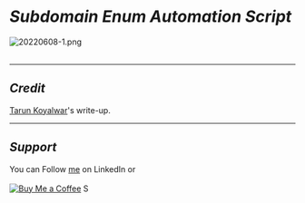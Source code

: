 # ***Subdomain Enum Automation Script***

![20220608-1.png](../../images/20220608-1.png)
</br>&nbsp;

----
## ***Credit***
[Tarun Koyalwar](https://infosecwriteups.com/create-your-ultimate-bug-bounty-automation-without-nerdy-bash-skills-part-1-a78c2b109731)'s write-up.</br>

----
## ***Support***
You can Follow [me](https://www.linkedin.com/in/bhavesh-pardhi-/) on LinkedIn or
<br><br>[![Buy Me a Coffee](https://img.shields.io/badge/Buy%20Me%20a%20Coffee-Support-orange?style=for-the-badge&logo=buy-me-a-coffee)](https://www.buymeacoffee.com/bhaveshpardhi)
S